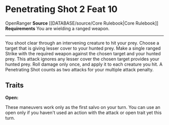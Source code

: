 ﻿---
actions: '[two-actions]'
cost: null
element: null
feat: Penetrating Shot
frequency: null
heighten_level: null
id: '522'
level: '10'
name: Penetrating Shot
prerequisite: null
rarity: Common
requirement: You are wielding a ranged weapon.
rus_type_level: null
school: null
source: '[[DATABASE/source/Core Rulebook|Core Rulebook]]'
subcategory: null
trait:
- '[[DATABASE/trait/Open|Open]]'
- '[[DATABASE/trait/Ranger|Ranger]]'
trigger: null
type: Feat

---
# Penetrating Shot <span class="action-icon">2</span> <span class="item-type">Feat 10</span>

<span class="item-trait">Open</span><span class="item-trait">Ranger</span>
**Source** [[DATABASE/source/Core Rulebook|Core Rulebook]] 
**Requirements** You are wielding a ranged weapon.

---
You shoot clear through an intervening creature to hit your prey. Choose a target that is giving lesser cover to your hunted prey. Make a single ranged Strike with the required weapon against the chosen target and your hunted prey. This attack ignores any lesser cover the chosen target provides your hunted prey. Roll damage only once, and apply it to each creature you hit. A Penetrating Shot counts as two attacks for your multiple attack penalty.

## Traits

**Open:**

These maneuvers work only as the first salvo on your turn. You can use an open only if you haven't used an action with the attack or open trait yet this turn.